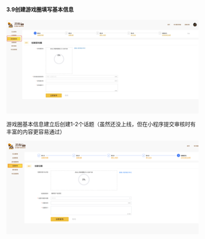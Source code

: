 #### 3.9创建游戏圈填写基本信息

![图片](./image/6feb8257-d0e5-4d27-a43d-ca0de967ecf9.013.png)

游戏圈基本信息建立后创建1-2个话题（虽然还没上线，但在小程序提交审核时有丰富的内容更容易通过）

![图片](./image/6feb8257-d0e5-4d27-a43d-ca0de967ecf9.014.png)